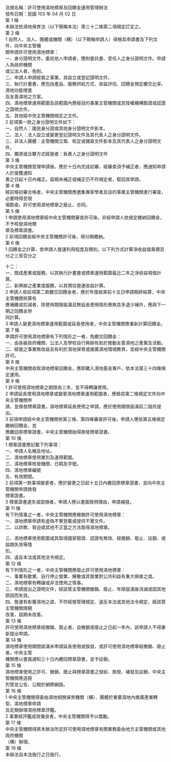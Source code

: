 法規名稱：許可使用濕地標章及回饋金運用管理辦法  
發布日期：民國 103 年 04 月 02 日  
第 1 條  
本辦法依濕地保育法（以下簡稱本法）第三十二條第二項規定訂定之。  
第 2 條  
1 自然人、法人、團體或機關（構）（以下簡稱申請人）得檢具申請書及下列文件，向中央主管機  
關申請許可使用濕地標章：  
一、身分證明文件。委託他人申請者，應附委託書、受任人之身分證明文件。申請人為政府機關  
或公法人者，免附。  
二、申請人申請經營之事業，其設立或登記證明文件。  
三、執行計畫書，應包括產品、服務供給方式、收益評估、回饋金預定繳交比率、濕地功能增進  
及友善濕地之方案。  
四、濕地標章運用範圍及該範圍內應經目的事業主管機關或其授權機構驗證或認證之證明文件。  
五、其他經中央主管機關規定之文件。  
2 前項第一款之身分證明文件如下：  
一、自然人：國民身分證或其他身分證明文件影本。  
二、法人：法人設立或變更登記證明文件及其代表人之身分證明文件。  
三、非法人團體：主管機關立案、核定或備查文件影本及其代表人之身分證明文件。  
四、獨資或合夥方式經營者：負責人之身分證明文件  
第 3 條  
中央主管機關受理申請後，應於十日內完成初審，經審查須予補正者，應通知申請人於接獲通知  
書之日起十日內補正。屆期未補正或補正仍不符規定者，駁回其申請。  
第 4 條  
經前條初審合格者，中央主管機關應邀集專家學者及目的事業主管機關進行審查，必要時得至現  
場勘查。許可使用濕地標章之廢止，亦同。  
第 5 條  
1 申請使用濕地標章經中央主管機關審查許可後，非經申請人依規定繳納回饋金，不予核發濕地標  
章及標章證書。  
2 前項回饋金經中央主管機關許可後，得分期繳納。  
第 6 條  
1 回饋金之計算，依申請人營運利用程度及類別，以下列方式計算淨收益值乘積百分之三至百分之  


十二：  
一、既成產業或服務，以其執行計畫書或標章運用範圍最近二年之淨收益現值計算。  
二、新興辦之產業或服務，以其預估營運收益計算。  
2 申請人依前項第二款繳交回饋金者，應於年度結束前十五日申請期終結算，中央主管機關核算有  
應補繳或扣減者，除使用期限屆滿且無延長使用情形應無息多退少補外，應與下一期之回饋金併  
同計算。  
3 申請人變更濕地標章運用範圍或延長使用者，中央主管機關應重新計算回饋金。  
第 7 條  
申請許可使用濕地標章有下列情形之一者，免繳交回饋金：  
一、由各級政府機關、公法人及學校自行興辦有助於推動友善濕地之產業及活動。  
二、經營之事業無收益且有利於濕地保育或推廣濕地環境教育，並經中央主管機關許可。  
第 8 條  
中央主管機關收取濕地標章回饋金，應即繳入濕地基金專戶，依本法第三十四條規定運用。  
第 9 條  
1 許可使用濕地標章之期限為三年，並不得轉讓使用。  
2 申請延長使用濕地標章或變更濕地標章運用範圍者，應檢具第二條規定文件向中央主管機關申  
請，並換發標章證書。濕地標章延長使用之申請，應於使用期限屆滿前二個月提出。  
3 前項申請經中央主管機關依第三條、第四條審查許可後，申請人應依第五條規定繳納回饋金，並  
應繳回原標章證書，中央主管機關始得換發標章證書。  
第 10 條  
1 標章證書應記載下列事項：  
一、申請人名稱及地址。  
二、濕地標章使用業別及運用範圍。  
三、濕地標章核發機關、日期及字號。  
四、濕地標章編號  
五、有效期間。  
2 前項第一款事項變更者，應於變更之日起十五日內繳回原標章證書，並向中央主管機關申請換發  
標章證書。  
3 標章證書遺失或毀損者，申請人應以書面敘明理由，申請補發。  
第 11 條  
有下列情事之一者，中央主管機關應撤銷許可使用濕地標章：  
一、濕地標章申請有虛偽不實登載或提供不實文件。  
二、以詐欺、脅迫或其他不正當之方法取得濕地標章。  


三、濕地標章使用範圍或其取得國家驗證、認證有無效、經撤銷、廢止、註銷、或屆期失效等情  
形。  
四、違反本法或其他法令規定。  
第 12 條  
有下列情形之一者，中央主管機關應廢止許可使用濕地標章：  
一、事業有歇業、自行停止營業、解散或其營業對公共利益有重大損害之虞。  
二、濕地標章有轉讓或非法使用之情事。  
三、申請提出之證明文件，經該管主管機關撤銷、廢止、年限屆滿後消滅或因其他原因而失效。  
四、營運有影響濕地之虞、不符經營管理規定、違反本法或其他法令規定，經該管主管機關限期  
改善，屆期未改善。  
第 13 條  
許可使用濕地標章經撤銷、廢止者，自撤銷或廢止之日起一年內，該申請人不得重新提出申請。  
第 14 條  
濕地標章使用期間屆滿未申請延長使用或換發，或許可使用濕地標章經撤銷、廢止者，中央主管  
機關應以書面通知三十日內繳回標章證書，並予註銷。  
第 15 條  
濕地標章使用之許可、撤銷、廢止與標章證書之發給、換發、補發及註銷，中央主管機關應造冊  
列管並公告、公開於網際網路。  
第 16 條  
1 中央主管機關得委由濕地相關保育機關（構）、團體於重要濕地內推廣產業轉型、濕地標章申請  
及定期辦理濕地標章評鑑。  
2 事業經評鑑成效優良者，中央主管機關得予以獎勵。  
第 17 條  
中央主管機關得將本辦法所定許可使用濕地標章有關業務委由地方主管機關或其他政府機關  
（構）辦理。  
第 18 條  
本辦法自本法施行之日施行。  


